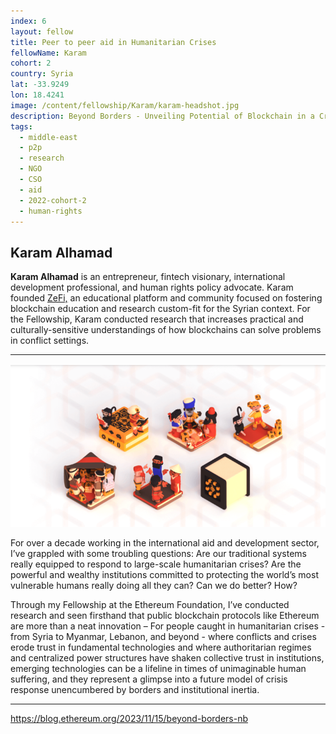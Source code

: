 ```yaml
---
index: 6
layout: fellow
title: Peer to peer aid in Humanitarian Crises
fellowName: Karam
cohort: 2
country: Syria
lat: -33.9249
lon: 18.4241
image: /content/fellowship/Karam/karam-headshot.jpg
description: Beyond Borders - Unveiling Potential of Blockchain in a Crisis - the case of Syria
tags:
  - middle-east
  - p2p
  - research
  - NGO
  - CSO
  - aid
  - 2022-cohort-2
  - human-rights
---
```


## Karam Alhamad

**Karam Alhamad** is an entrepreneur, fintech visionary, international development professional, and human rights policy advocate. Karam founded [ZeFi,](https://zefi.com/en) an educational platform and community focused on fostering blockchain education and research custom-fit for the Syrian context. For the Fellowship, Karam conducted research that increases practical and culturally-sensitive understandings of how blockchains can solve problems in conflict settings.

---

![](zefi-test.png)

For over a decade working in the international aid and development sector, I’ve grappled with some troubling questions: Are our traditional systems really equipped to respond to large-scale humanitarian crises? Are the powerful and wealthy institutions committed to protecting the world’s most vulnerable humans really doing all they can? Can we do better? How?

Through my Fellowship at the Ethereum Foundation, I’ve conducted research and seen firsthand that public blockchain protocols like Ethereum are more than a neat innovation – For people caught in humanitarian crises - from Syria to Myanmar, Lebanon, and beyond - where conflicts and crises erode trust in fundamental technologies and where authoritarian regimes and centralized power structures have shaken collective trust in institutions, emerging technologies can be a lifeline in times of unimaginable human suffering, and they represent a glimpse into a future model of crisis response unencumbered by borders and institutional inertia.

---

https://blog.ethereum.org/2023/11/15/beyond-borders-nb
